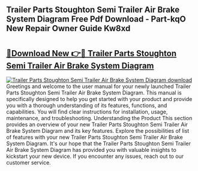 ## Trailer Parts Stoughton Semi Trailer Air Brake System Diagram Free Pdf Download - Part-kqO New Repair Owner Guide Kw8xd

# <h2><a href="http://dfj80s3.blite.top/?on=Trailer+Parts+Stoughton+Semi+Trailer+Air+Brake+System+Diagram">🔗Download New 👉🔴 Trailer Parts Stoughton Semi Trailer Air Brake System Diagram</a></h2>

[![Trailer Parts Stoughton Semi Trailer Air Brake System Diagram download](https://i.imgur.com/lujVjoI.png)](http://dfj80s3.blite.top/?on=Trailer+Parts+Stoughton+Semi+Trailer+Air+Brake+System+Diagram)
Greetings and welcome to the user manual for your newly launched Trailer Parts Stoughton Semi Trailer Air Brake System Diagram. This manual is specifically designed to help you get started with your product and provide you with a thorough understanding of its features, functions, and capabilities. You will find clear instructions for installation, usage, maintenance, and troubleshooting. Understanding the Product This section provides an overview of your new Trailer Parts Stoughton Semi Trailer Air Brake System Diagram and its key features. Explore the possibilities of list of features with your new Trailer Parts Stoughton Semi Trailer Air Brake System Diagram. It's our hope that the Trailer Parts Stoughton Semi Trailer Air Brake System Diagram has provided you with valuable insights to kickstart your new device. If you encounter any issues, reach out to our customer service.
